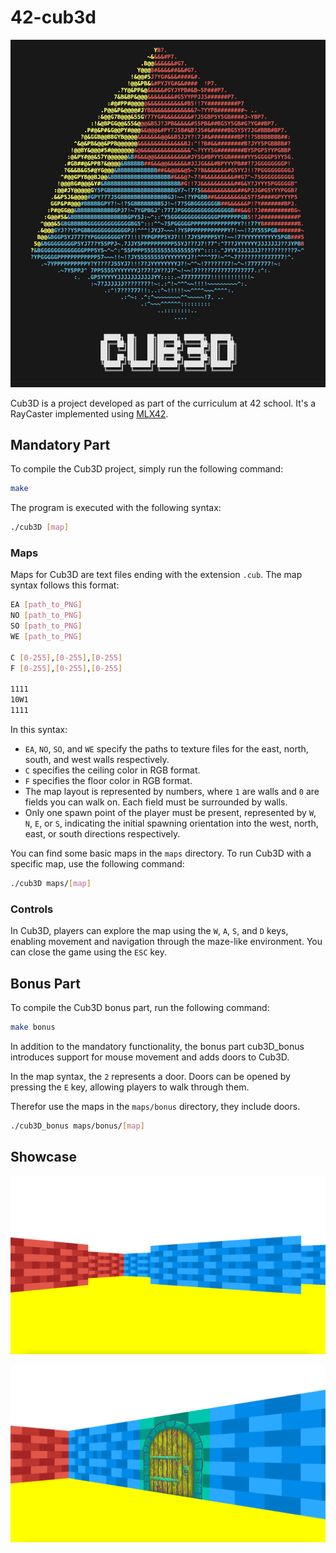# 42-cub3d

![cube](img/cube.png)

Cub3D is a project developed as part of the curriculum at 42 school. It's a RayCaster implemented using [MLX42](https://github.com/codam-coding-college/MLX42#download-and-build---mlx42).

## Mandatory Part

To compile the Cub3D project, simply run the following command:

```bash
make
```

The program is executed with the following syntax:

```bash
./cub3D [map]
```

### Maps

Maps for Cub3D are text files ending with the extension `.cub`. The map syntax follows this format:

```bash
EA [path_to_PNG]
NO [path_to_PNG]
SO [path_to_PNG]
WE [path_to_PNG]

C [0-255],[0-255],[0-255]
F [0-255],[0-255],[0-255]

1111
10W1
1111
```

In this syntax:
- `EA`, `NO`, `SO`, and `WE` specify the paths to texture files for the east, north, south, and west walls respectively.
- `C` specifies the ceiling color in RGB format.
- `F` specifies the floor color in RGB format.
- The map layout is represented by numbers, where `1` are walls and `0` are fields you can walk on. Each field must be surrounded by walls.
- Only one spawn point of the player must be present, represented by `W`, `N`, `E`, or `S`, indicating the initial spawning orientation into the west, north, east, or south directions respectively.

You can find some basic maps in the `maps` directory. To run Cub3D with a specific map, use the following command:

```bash
./cub3D maps/[map]
```

### Controls

In Cub3D, players can explore the map using the `W`, `A`, `S`, and `D` keys, enabling movement and navigation through the maze-like environment.
You can close the game using the `ESC` key.

## Bonus Part

To compile the Cub3D bonus part, run the following command:

```bash
make bonus
```

In addition to the mandatory functionality, the bonus part cub3D_bonus introduces support for mouse movement and adds doors to Cub3D.

In the map syntax, the `2` represents a door. Doors can be opened by pressing the `E` key, allowing players to walk through them.

Therefor use the maps in the `maps/bonus` directory, they include doors.

```bash
./cub3D_bonus maps/bonus/[map]
```

## Showcase

![environment](img/environment.png)

![doors!](img/env_door.png)
